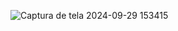![Captura de tela 2024-09-29 153415](https://github.com/user-attachments/assets/1c87c9c1-512e-48e8-b0ec-604f48f6609c)
